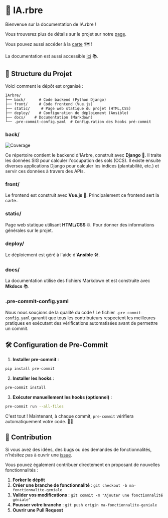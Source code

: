 # 🌳 IA.rbre

Bienvenue sur la documentation de IA.rbre !

Vous trouverez plus de détails sur le projet sur notre [page](https://iarbre.fr).

Vous pouvez aussi accéder à la [carte](https://carte.iarbre.fr) 🗺️ !

La documentation est aussi accessible [ici](https://docs.iarbre.fr) 📚.

## 📁 Structure du Projet

Voici comment le dépôt est organisé :

```
IArbre/
├── back/      # Code backend (Python Django)
├── front/     # Code frontend (Vue.js)
├── static/     # Page web statique du projet (HTML,CSS)
├── deploy/    # Configuration de déploiement (Ansible)
├── docs/    # Documentation (Markdown)
└── .pre-commit-config.yaml  # Configuration des hooks pré-commit
```

### **back/**

![Coverage](https://img.shields.io/badge/coverage-77%25-yellowgreen)

Ce répertoire contient le backend d'IArbre, construit avec **Django** 🐍.
Il traite les données SIG pour calculer l'occupation des sols (OCS). Il existe ensuite diverses applications Django
pour calculer les indices (plantabilité, etc.) et servir ces données à travers des APIs.

### **front/**

Le frontend est construit avec **Vue.js** 🌟. Principalement ce frontend sert la carte..

### **static/**

Page web statique utilisant **HTML/CSS** 🌐. Pour donner des informations générales sur le projet.

### **deploy/**

Le déploiement est géré à l'aide d'**Ansible** 🛠️.

### **docs/**

La documentation utilise des fichiers Markdown et est construite avec **Mkdocs** 📚.

### **.pre-commit-config.yaml**

Nous nous souçions de la qualité du code ! Le fichier `.pre-commit-config.yaml` garantit que tous les contributeurs
respectent les meilleures pratiques en exécutant des vérifications automatisées avant de permettre un commit.

## 🛠️ Configuration de Pre-Commit

1. **Installer pre-commit** :

```bash
pip install pre-commit
```

2. **Installer les hooks** :

```bash
pre-commit install
```

3. **Exécuter manuellement les hooks (optionnel)** :

```bash
pre-commit run --all-files
```

C'est tout ! Maintenant, à chaque commit, `pre-commit` vérifiera automatiquement votre code. 🧹✨

## 🤝 Contribution

Si vous avez des idées, des bugs ou des demandes de fonctionnalités, n'hésitez pas à ouvrir une [issue](https://github.com/TelesCoop/iarbre/issues).

Vous pouvez également contribuer directement en proposant de nouvelles fonctionnalités :

1. **Forker le dépôt**
2. **Créer une branche de fonctionnalité** : `git checkout -b ma-fonctionnalite-geniale`
3. **Valider vos modifications** : `git commit -m "Ajouter une fonctionnalité géniale"`
4. **Pousser votre branche** : `git push origin ma-fonctionnalite-geniale`
5. **Ouvrir une Pull Request**
